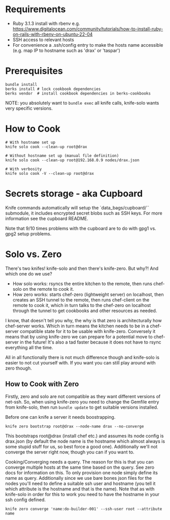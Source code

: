 # Requirements

- Ruby 3.1.3 install with rbenv e.g. https://www.digitalocean.com/community/tutorials/how-to-install-ruby-on-rails-with-rbenv-on-ubuntu-22-04
- SSH access to relevant hosts
- For convenience a .ssh/config entry to make the hosts name accessible (e.g. map IP to hostname such as 'drax' or 'taspar')

# Prerequisites

```
bundle install
berks install # lock cookbook dependencies
berks vendor  # install cookbook dependencies in berks-cookbooks
```

NOTE: you absolutely want to `bundle exec` all knife calls, knife-solo wants
  very specific versions.

# How to Cook

```
# With hostname set up
knife solo cook --clean-up root@drax
```

```
# Without hostname set up (manual file definition)
knife solo cook --clean-up root@192.168.0.9 nodes/drax.json
```

```
# With verbosity
knife solo cook -V --clean-up root@drax
```

# Secrets storage - aka Cupboard

Knife commands automatically will setup the `data_bags/cupboard/`` submodule,
it includes encrypted secret blobs such as SSH keys. For more information see
the cupboard README.

Note that 9/10 times problems with the cupboard are to do with gpg1 vs. gpg2
setup problems.

# Solo vs. Zero

There's two knifes! knife-solo and then there's knife-zero. But why?! And which
one do we use?

- How solo works: rsyncs the entire kitchen to the remote, then runs chef-solo on
the remote to cook it.
- How zero works: starts chef-zero (lightweight server) on localhost, then
creates an SSH tunnel to the remote, then runs chef-client on the remote to cook
it, which in turn talks to the chef-zero on localhost through the tunnel to get
cookbooks and other resources as needed.

I know, that doesn't tell you why, the why is that zero is
architecturally how chef-server works. Which in turn means the kitchen needs
to be in a chef-server compatible state for it to be usable with knife-zero.
Conversely it means that by using knife-zero we can prepare for a potential
move to chef-server in the future! It's also a tad faster because it does not
have to rsync everything all the time.

All in all functionally there is not much difference though and knife-solo is
easier to not cut yourself with.
If you want you can still play around with zero though.

## How to Cook with Zero

Firstly, zero and solo are not compatible as they want different versions of
net-ssh. So, when using knife-zero you need to change the Gemfile entry from
knife-solo, then run `bundle update` to get suitable versions installed.

Before one can knife a server it needs boostrapping.

```
knife zero bootstrap root@drax --node-name drax --no-converge
```

This bootstraps root@drax (install chef etc.) and assumes its node config is
drax.json (by default the node name is the hostname which almost always is
some stupid stuff for us, so best force a good one). Additionally we'll not
converge the server right now, though you can if you want to.

Cooking/Converging needs a query. The reason for this is that you can
converge multiple hosts at the same time based on the query. See zero docs for
information on this. To only provision one node simply define its name as query.
Additionally since we use bare bones json files for the nodes you'll need to
define a suitable ssh user and hostname (you tell it which attribute is the
hostname and that is the name). Note that as with knife-solo in order for this
to work you need to have the hostname in your ssh config defined.

```
knife zero converge 'name:do-builder-001' --ssh-user root --attribute name
```
